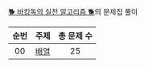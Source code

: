 [🐕 바킹독의 실전 알고리즘 🐕](https://github.com/encrypted-def/basic-algo-lecture)의 문제집 풀이

| 순번 | 주제                | 총 문제 수 |
| :--: | :-------------------: | :------: |
| 00 | [배열](Array)  | 25 |
